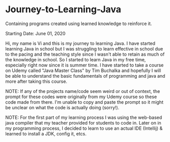 # Journey-to-Learning-Java
Containing programs created using learned knowledge to reinforce it. 

Starting Date: June 01, 2020

Hi, my name is Vi and this is my journey to learning Java. I have started learning Java in school but I was struggling to learn effective in school due to the pacing and the teaching style since I wasn't able to retain as much of the knowledge in school. So I started to learn Java in my free time, especially right now since it is summer time. I have started to take a course on Udemy called "Java Master Class" by Tim Buchalka and hopefully I will be able to understand the basic fundamentals of programming and java and more after taking this course.


NOTE: If any of the projects name/code seem weird or out of context, the prompt for these codes were originally from my Udemy course so these code made from there. I'm unable to copy and paste the prompt so it might be unclear on what the code is actually doing (sorry!).

NOTE: For the first part of my learning process I was using the web-based java compiler that my teacher provided for students to code in. Later on in my programming process, I decided to learn to use an actual IDE (Intellij) & learned to install a JDK, config it, etcs.
